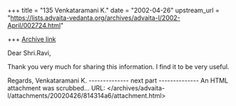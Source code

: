 +++
title = "135 Venkataramani K."
date = "2002-04-26"
upstream_url = "https://lists.advaita-vedanta.org/archives/advaita-l/2002-April/002724.html"

+++
[Archive link](https://lists.advaita-vedanta.org/archives/advaita-l/2002-April/002724.html)

Dear Shri.Ravi,

Thank you very much for sharing this information. I find it to be very
useful.

Regards,
Venkataramani K.
-------------- next part --------------
An HTML attachment was scrubbed...
URL: </archives/advaita-l/attachments/20020426/814314a6/attachment.html>
